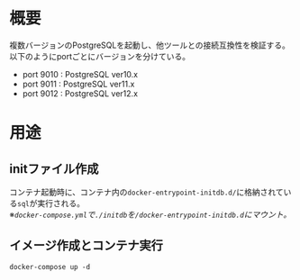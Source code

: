 # 概要
複数バージョンのPostgreSQLを起動し、他ツールとの接続互換性を検証する。
以下のようにportごとにバージョンを分けている。

- port 9010 : PostgreSQL ver10.x
- port 9011 : PostgreSQL ver11.x
- port 9012 : PostgreSQL ver12.x

# 用途

## initファイル作成
コンテナ起動時に、コンテナ内の`docker-entrypoint-initdb.d/`に格納されている`sql`が実行される。  
※_`docker-compose.yml`で`./initdb`を`/docker-entrypoint-initdb.d`にマウント。_

## イメージ作成とコンテナ実行

```
docker-compose up -d
```